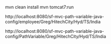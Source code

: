 mvn clean install
mvn tomcat7:run

http://localhost:8080/sf-mvc-path-variable-java-config/employee/Greg/HitechCity/Hyd/TS/India

http://localhost:8080/sf-mvc-path-variable-java-config/PathVariable/Greg/HitechCity/Hyd/TS/India